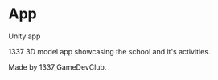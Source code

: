 # App
Unity app

1337 3D model app showcasing the school and it's activities.

Made by 1337_GameDevClub.
